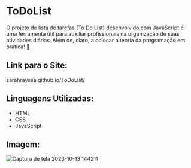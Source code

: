# ToDoList
O projeto de lista de tarefas (To Do List) desenvolvido com JavaScript é uma ferramenta útil 
para auxiliar profissionais na organização de suas atividades diárias. Além de, claro, a colocar a teoria da programação em prática! 👏
## Link para o Site:
sarahrayssa.github.io/ToDoList/
## Linguagens Utilizadas:
- HTML
- CSS
- JavaScript
## Imagem:
![Captura de tela 2023-10-13 144211](https://github.com/SarahRayssa/ToDoList/assets/110303519/580b9e1d-883b-437e-bd42-341e6d5689b1)
